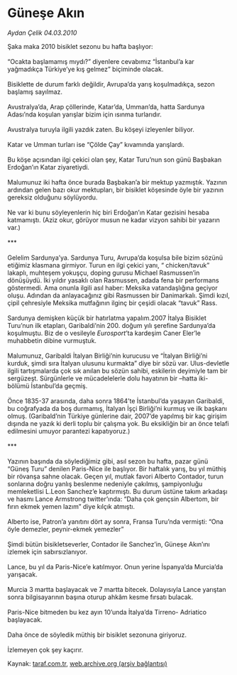 # Güneşe Akın

*Aydan Çelik 04.03.2010*

<div class="yazi"><p>Şaka maka 2010 bisiklet sezonu bu hafta başlıyor: <br/><br/>“Ocakta başlamamış mıydı?” diyenlere cevabımız “İstanbul’a kar yağmadıkça Türkiye’ye kış gelmez” biçiminde olacak. <br/><br/>Bisiklette de durum farklı değildir, Avrupa’da yarış koşulmadıkça, sezon başlamış sayılmaz. <br/><br/>Avustralya’da, Arap çöllerinde, Katar’da, Umman’da, hatta Sardunya Adası’nda koşulan yarışlar bizim için ısınma turlarıdır. <br/><br/>Avustralya turuyla ilgili yazdık zaten. Bu köşeyi izleyenler biliyor. <br/><br/>Katar ve Umman turları ise “Çölde Çay” kıvamında yarışlardı. <br/><br/>Bu köşe açısından ilgi çekici olan şey, Katar Turu’nun son günü Başbakan Erdoğan’ın Katar ziyaretiydi. <br/><br/>Malumunuz iki hafta önce burada Başbakan’a bir mektup yazmıştık. Yazının ardından gelen bazı okur mektupları, bir bisiklet köşesinde öyle bir yazının gereksiz olduğunu söylüyordu. <br/><br/>Ne var ki bunu söyleyenlerin hiç biri Erdoğan’ın Katar gezisini hesaba katmamıştı. (Aziz okur, görüyor musun ne kadar vizyon sahibi bir yazarın var.) <br/><br/>*** <br/><br/>Gelelim Sardunya’ya. Sardunya Turu, Avrupa’da koşulsa bile bizim sözünü etiğimiz klasmana girmiyor. Turun en ilgi çekici yanı, “ chicken/tavuk” lakaplı, muhteşem yokuşçu, doping gurusu Michael Rasmussen’in dönüşüydü. İki yıldır yasaklı olan Rasmussen, adada fena bir performans göstermedi. Ama onunla ilgili asıl haber: Meksika vatandaşlığına geçiyor oluşu. Adından da anlayacağınız gibi Rasmussen bir Danimarkalı. Şimdi kızıl, çipil çehresiyle Meksika mutfağının ilginç bir çeşidi olacak “tavuk” Rass. <br/><br/>Sardunya demişken küçük bir hatırlatma yapalım.2007 İtalya Bisiklet Turu’nun ilk etapları, Garibaldi’nin 200. doğum yılı şerefine Sardunya’da koşulmuştu. Biz de o vesileyle <i>Eurosport</i>’ta kardeşim Caner Eler’le muhabbetin dibine vurmuştuk. <br/><br/>Malumunuz, Garibaldi İtalyan Birliği’nin kurucusu ve “İtalyan Birliği’ni kurduk, şimdi sıra İtalyan ulusunu kurmakta” diye bir sözü var. Ulus-devletle ilgili tartışmalarda çok sık anılan bu sözün sahibi, eskilerin deyimiyle tam bir sergüzeşt. Sürgünlerle ve mücadelelerle dolu hayatının bir –hatta iki- bölümü İstanbul’da geçmiş. <br/><br/>Önce 1835-37 arasında, daha sonra 1864’te İstanbul’da yaşayan Garibaldi, bu coğrafyada da boş durmamış, İtalyan İşçi Birliği’ni kurmuş ve ilk başkanı olmuş. (Garibald’nin Türkiye günlerine dair, 2007’de yapılmış bir kaç girişim dışında ne yazık ki derli toplu bir çalışma yok. Bu eksikliğin bir an önce telafi edilmesini umuyor parantezi kapatıyoruz.) <br/><br/>*** <br/><br/>Yazının başında da söylediğimiz gibi, asıl sezon bu hafta, pazar günü “Güneş Turu” denilen Paris-Nice ile başlıyor. Bir haftalık yarış, bu yıl müthiş bir rövanşa sahne olacak. Geçen yıl, mutlak favori Alberto Contador, turun sonlarına doğru yanlış beslenme nedeniyle çakılmış, şampiyonluğu memleketlisi L.Leon Sanchez’e kaptırmıştı. Bu durum üstüne takım arkadaşı ve hasmı Lance Armstrong twitter’ında: “Daha çok gençsin Albertom, bir fırın ekmek yemen lazım” diye kılçık atmıştı. <br/><br/>Alberto ise, Patron’a yanıtını dört ay sonra, Fransa Turu’nda vermişti: “Ona öyle demezler, peynir-ekmek yemezler” <br/><br/>Şimdi bütün bisikletseverler, Contador ile Sanchez’in, Güneşe Akın’ını izlemek için sabırsızlanıyor. <br/><br/>Lance, bu yıl da Paris-Nice’e katılmıyor. Onun yerine İspanya’da Murcia’da yarışacak. <br/><br/>Murcia 3 martta başlayacak ve 7 martta bitecek. Dolayısıyla Lance yarıştan sonra bilgisayarının başına oturup ahkâm kesme fırsatı bulacak. <br/><br/>Paris-Nice bitmeden bu kez ayın 10’unda İtalya’da Tirreno- Adriatico başlayacak. <br/><br/>Daha önce de söyledik müthiş bir bisiklet sezonuna giriyoruz. <br/><br/>İzlemeyen çok şey kaçırır.</p></div>

Kaynak: [taraf.com.tr](http://www.taraf.com.tr:80/aydan-celik/makale-gunese-akin.htm), [web.archive.org (arşiv bağlantısı)](http://web.archive.org/web/20100516145400/http://www.taraf.com.tr:80/aydan-celik/makale-gunese-akin.htm)
